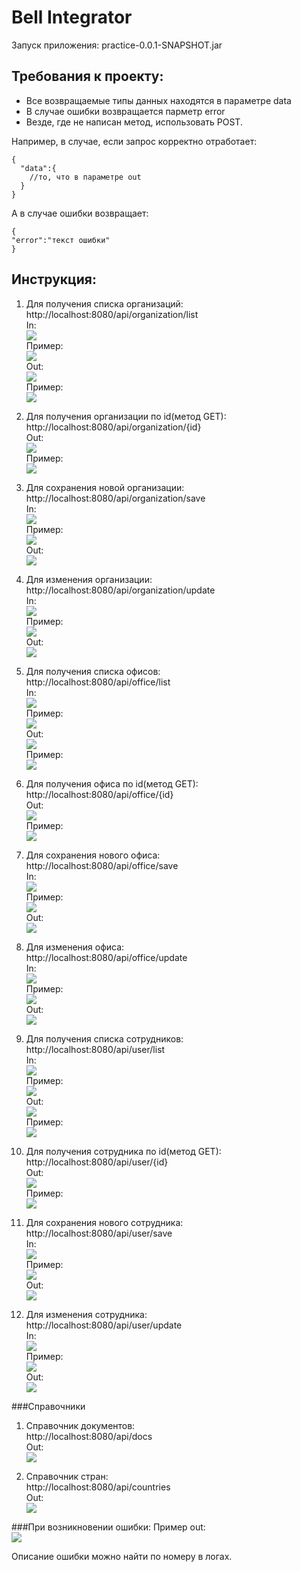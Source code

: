# Bell Integrator
Запуск приложения: practice-0.0.1-SNAPSHOT.jar

## Требования к проекту:
* Все возвращаемые типы данных находятся в параметре data
* В случае ошибки возвращается парметр error
* Везде, где не написан метод, использовать POST.

Например, в случае, если запрос корректно отработает:</br>
```
{
  "data":{
    //то, что в параметре out
  }
}
```
А в случае ошибки возвращает: 
```
{
"error":"текст ошибки"
}
```
## Инструкция:
1. Для получения списка организаций:</br>
http://localhost:8080/api/organization/list
   </br>In:</br>
![](readme/org.list.input.png)
   </br>Пример:</br>
![](readme/postman/organization.list.in.png)
   </br>Out:</br>
![](readme/org.list.output.png)
   </br>Пример:</br>
![](readme/postman/organization.list.out.png)


2. Для получения организации по id(метод GET):</br>
http://localhost:8080/api/organization/{id}
   </br>Out:</br>
![](readme/user.id.output.png)
   </br>Пример:</br>
![](readme/postman/user.id.out.png)

   
3. Для сохранения новой организации:</br>
http://localhost:8080/api/organization/save
   </br>In:</br>
![](readme/org.save.input.png)
   </br>Пример:</br>
![](readme/postman/org.save.in.png)
   </br>Out:</br>
![](readme/postman/success.png)


4. Для изменения организации:</br>
   http://localhost:8080/api/organization/update
   </br>In:</br>
   ![](readme/org.update.input.png)
   </br>Пример:</br>
   ![](readme/postman/org.update.in.png)
   </br>Out:</br>
   ![](readme/postman/success.png)


5. Для получения списка офисов:</br>
   http://localhost:8080/api/office/list
   </br>
   In:</br>
   ![](readme/office.list.input.png)
   </br>Пример:</br>
   ![](readme/postman/off.list.in.png)
   </br>Out:</br>
   ![](readme/office.list.output.png)
   </br>Пример:</br>
   ![](readme/postman/off.list.out.png)


6. Для получения офиса по id(метод GET):</br>
   http://localhost:8080/api/office/{id}
   </br>Out:</br>
   ![](readme/office.id.output.png)
   </br>Пример:</br>
   ![](readme/postman/off.id.out.png)


7. Для сохранения нового офиса:</br>
   http://localhost:8080/api/office/save
   </br>In:</br>
   ![](readme/office.save.input.png)
   </br>Пример:</br>
   ![](readme/postman/off.save.in.png)
   </br>Out:</br>
   ![](readme/postman/success.png)


8. Для изменения офиса:</br>
   http://localhost:8080/api/office/update
   </br>In:</br>
   ![](readme/office.update.input.png)
   </br>Пример:</br>
   ![](readme/postman/off.update.in.png)
   </br>Out:</br>
   ![](readme/postman/success.png) 


9. Для получения списка сотрудников:</br>
   http://localhost:8080/api/user/list
   </br>
   In:</br>
   ![](readme/user.list.input.png)
   </br>Пример:</br>
   ![](readme/postman/user.list.in.png)
   </br>Out:</br>
  ![](readme/user.list.output.png)
   </br>Пример:</br>
  ![](readme/postman/user.list.out.png)


10. Для получения сотрудника по id(метод GET):</br>
   http://localhost:8080/api/user/{id}
   </br>Out:</br>
   ![](readme/user.id.output.png)
   </br>Пример:</br>
  ![](readme/postman/user.id.out.png)


11. Для сохранения нового сотрудника:</br>
   http://localhost:8080/api/user/save
   </br>In:</br>
   ![](readme/user.save.input.png)
   </br>Пример:</br>
  ![](readme/postman/user.save.in.png)
   </br>Out:</br>
   ![](readme/postman/success.png)


12. Для изменения сотрудника:</br>
   http://localhost:8080/api/user/update
   </br>In:</br>
  ![](readme/user.update.input.png)
   </br>Пример:</br>
   ![](readme/postman/user.update.in.png)
   </br>Out:</br>
   ![](readme/postman/success.png)

###Справочники

1. Справочник документов:</br>
    http://localhost:8080/api/docs
    </br>Out:</br>
    ![](readme/docs.output.png)


3. Справочник стран:</br>
    http://localhost:8080/api/countries
    </br>Out:</br>
    ![](readme/countries.output.png)


###При возникновении ошибки:
   Пример out:</br>
   ![](readme/postman/error.png)

Описание ошибки можно найти по номеру в логах. 
